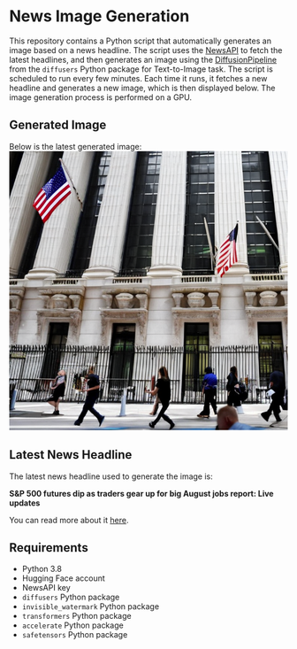 # News Image Generation
This repository contains a Python script that automatically generates an image based on a news headline. The script uses the [NewsAPI](https://newsapi.org/) to fetch the latest headlines, and then generates an image using the [DiffusionPipeline](https://github.com/huggingface/diffusers) from the `diffusers` Python package for Text-to-Image task.
The script is scheduled to run every few minutes. Each time it runs, it fetches a new headline and generates a new image, which is then displayed below. The image generation process is performed on a GPU.

## Generated Image
Below is the latest generated image:
![Generated Image](image.png)

## Latest News Headline
The latest news headline used to generate the image is:

**S&P 500 futures dip as traders gear up for big August jobs report: Live updates**

You can read more about it [here](https://news.google.com/rss/articles/CBMid0FVX3lxTE4xZVBjaG1SWHYzU1kwNkhUZkZTMFF5Snp3cEJmMGNXM21adnNWOXY2Q1hTNnZsaGFzSVRVZVFibTREeG1MdjdlT3d1WGdvV0NxQ25SZkRmUlp5ak8xLVVNQkRVS2VzdWM0RVZHVEVuSnpkc2JfY1RB0gF8QVVfeXFMT2R3U1RzN3Vra3g3NV9FcUZsak5iZkZ0X0lFRGtCcWxGZkxOVUE3M0FHVlEzNm9PUjJadjk0VnFKSWhyd3V6Y0pzQmFyZzh4ZHdCUUIyT2lWR1FpM0d1Tm80SmZsdXdVeWhTMXZZSGRyV2FsSS1nUk5Cai1ubQ?oc=5).

## Requirements
- Python 3.8
- Hugging Face account
- NewsAPI key
- `diffusers` Python package
- `invisible_watermark` Python package
- `transformers` Python package
- `accelerate` Python package
- `safetensors` Python package
